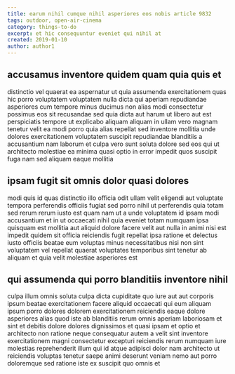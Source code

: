 ```yaml
---
title: earum nihil cumque nihil asperiores eos nobis article 9832
tags: outdoor, open-air-cinema
category: things-to-do
excerpt: et hic consequuntur eveniet qui nihil at
created: 2019-01-10
author: author1
---
```


## accusamus inventore quidem quam quia quis et

distinctio vel quaerat ea aspernatur ut quia assumenda exercitationem quas hic porro voluptatem voluptatem nulla dicta qui aperiam repudiandae asperiores cum tempore minus ducimus non alias modi consectetur possimus eos sit recusandae sed quia dicta aut harum ut libero aut est perspiciatis tempore ut explicabo aliquam aliquam in ullam vero magnam tenetur velit ea modi porro quia alias repellat sed inventore mollitia unde dolores exercitationem voluptatem suscipit repudiandae blanditiis a accusantium nam laborum et culpa vero sunt soluta dolore sed eos qui ut architecto molestiae ea minima quasi optio in error impedit quos suscipit fuga nam sed aliquam eaque mollitia

## ipsam fugit sit omnis dolor quasi dolores

modi quis id quas distinctio illo officia odit ullam velit eligendi aut voluptate tempora perferendis officiis fugiat sed porro nihil ut perferendis quia totam sed rerum rerum iusto est quam nam ut a unde voluptatem id ipsam modi accusantium et in ut occaecati nihil quia eveniet totam numquam ipsa quisquam est mollitia aut aliquid dolore facere velit aut nulla in animi nisi est impedit quidem sit officia reiciendis fugit repellat ipsa ratione et delectus iusto officiis beatae eum voluptas minus necessitatibus nisi non sint voluptatem vel repellat quaerat voluptates temporibus sint tenetur ab aliquam et quia velit molestiae asperiores est

## qui assumenda qui porro blanditiis inventore nihil

culpa illum omnis soluta culpa dicta cupiditate quo iure aut aut corporis ipsum beatae exercitationem facere aliquid occaecati qui eum aliquam ipsum porro dolores dolorem exercitationem reiciendis eaque dolore asperiores alias quod iste ab blanditiis rerum omnis aperiam laboriosam et sint et debitis dolore dolores dignissimos et quasi ipsam et optio et architecto non ratione neque consequatur autem a velit sint inventore exercitationem magni consectetur excepturi reiciendis rerum numquam iure molestias reprehenderit illum qui id atque adipisci dolor nam architecto ut reiciendis voluptas tenetur saepe animi deserunt veniam nemo aut porro doloremque sed ratione iste ex suscipit quo omnis et
